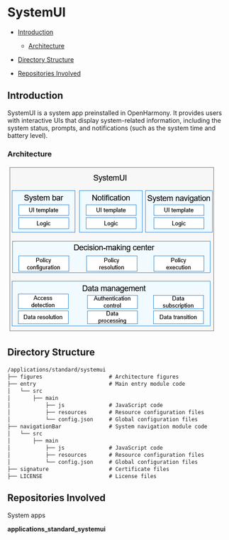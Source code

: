 # SystemUI<a name="EN-US_TOPIC_0000001103330836"></a>

-   [Introduction](#section11660541593)
    -   [Architecture](#section125101832114213)

-   [Directory Structure](#section161941989596)
-   [Repositories Involved](#section1371113476307)

## Introduction<a name="section11660541593"></a>

SystemUI is a system app preinstalled in OpenHarmony. It provides users with interactive UIs that display system-related information, including the system status, prompts, and notifications \(such as the system time and battery level\).

### Architecture<a name="section125101832114213"></a>

![](figures/en-us_image_0000001103686480.png)

## Directory Structure<a name="section161941989596"></a>

```
/applications/standard/systemui
├── figures                     # Architecture figures
├── entry                       # Main entry module code
│   └── src
│       ├── main
│           ├── js              # JavaScript code
│           ├── resources       # Resource configuration files
│           └── config.json     # Global configuration files
├── navigationBar               # System navigation module code
│   └── src
│       ├── main
│           ├── js              # JavaScript code
│           ├── resources       # Resource configuration files
│           └── config.json     # Global configuration files
├── signature                   # Certificate files
├── LICENSE                     # License files
```

## Repositories Involved<a name="section1371113476307"></a>

System apps

**applications\_standard\_systemui**


